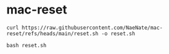 # mac-reset

```
curl https://raw.githubusercontent.com/NaeNate/mac-reset/refs/heads/main/reset.sh -o reset.sh
```

```
bash reset.sh
```
